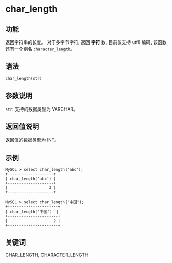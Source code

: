 # char_length

## 功能

返回字符串的长度。
对于多字节字符, 返回 **字符** 数, 目前仅支持 utf8 编码, 该函数还有一个别名 `character_length`。

## 语法

```Haskell
char_length(str)
```

## 参数说明

`str`: 支持的数据类型为 VARCHAR。

## 返回值说明

返回值的数据类型为 INT。

## 示例

```Plain Text
MySQL > select char_length("abc");
+--------------------+
| char_length('abc') |
+--------------------+
|                  3 |
+--------------------+

MySQL > select char_length("中国");
+----------------------+
| char_length('中国')  |
+----------------------+
|                    2 |
+----------------------+
```

## 关键词

CHAR_LENGTH, CHARACTER_LENGTH
